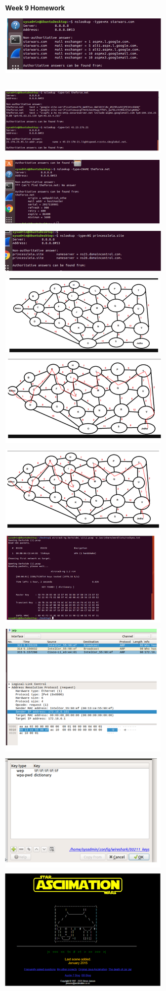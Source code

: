 ## Week 9 Homework 


![picture](images/week9-1.PNG)

<br><br>
![picture](images/week9-2.PNG)
<br><br>
![picture](images/week9-3.PNG)
<br><br>
![picture](images/week9-4.PNG)
<br><br>
![picture](images/week9-5.PNG)
<br><br>
![picture](images/week9-6.PNG)
<br><br>
![picture](images/week9-7.PNG)
<br><br>
![picture](images/week9-8.PNG)
<br><br>
![picture](images/week9-9.PNG)
<br><br>
![picture](images/week9-10.PNG)
<br><br>
![picture](images/week9-11.PNG)
<br><br>
